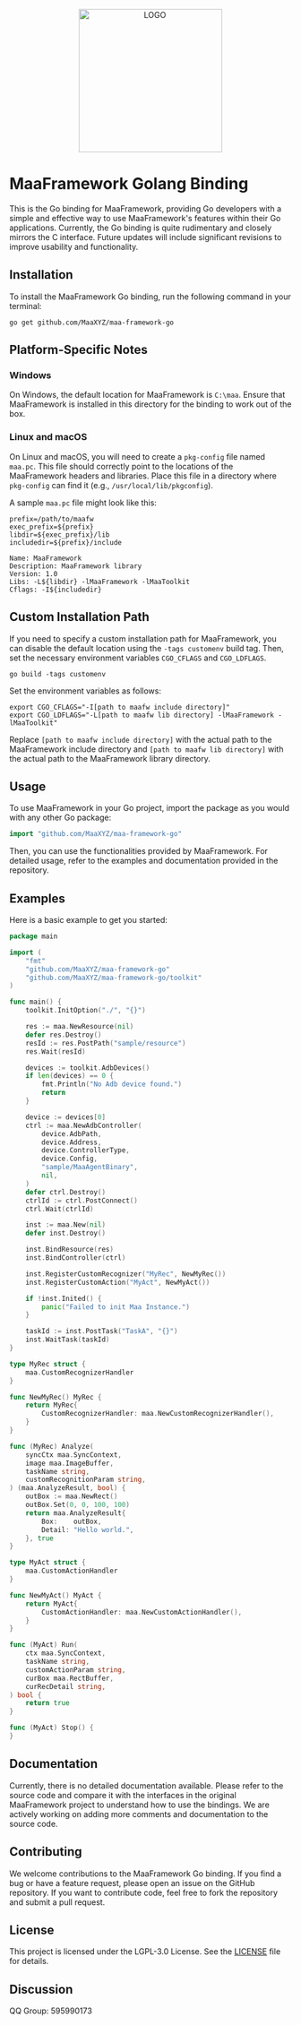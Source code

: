 <!-- markdownlint-disable MD033 MD041 -->
<p align="center">
  <img alt="LOGO" src="https://cdn.jsdelivr.net/gh/MaaAssistantArknights/design@main/logo/maa-logo_512x512.png" width="256" height="256" />
</p>

# MaaFramework Golang Binding

This is the Go binding for MaaFramework, providing Go developers with a simple and effective way to use MaaFramework's features within their Go applications. Currently, the Go binding is quite rudimentary and closely mirrors the C interface. Future updates will include significant revisions to improve usability and functionality.

## Installation

To install the MaaFramework Go binding, run the following command in your terminal:

```shell
go get github.com/MaaXYZ/maa-framework-go
```

## Platform-Specific Notes

### Windows

On Windows, the default location for MaaFramework is `C:\maa`. Ensure that MaaFramework is installed in this directory for the binding to work out of the box.

### Linux and macOS

On Linux and macOS, you will need to create a `pkg-config` file named `maa.pc`. This file should correctly point to the locations of the MaaFramework headers and libraries. Place this file in a directory where `pkg-config` can find it (e.g., `/usr/local/lib/pkgconfig`).

A sample `maa.pc` file might look like this:

```
prefix=/path/to/maafw
exec_prefix=${prefix}
libdir=${exec_prefix}/lib
includedir=${prefix}/include

Name: MaaFramework
Description: MaaFramework library
Version: 1.0
Libs: -L${libdir} -lMaaFramework -lMaaToolkit
Cflags: -I${includedir}
```

## Custom Installation Path
If you need to specify a custom installation path for MaaFramework, you can disable the default location using the `-tags customenv` build tag. Then, set the necessary environment variables `CGO_CFLAGS` and `CGO_LDFLAGS`.

```shell
go build -tags customenv
```

Set the environment variables as follows:

```shell
export CGO_CFLAGS="-I[path to maafw include directory]"
export CGO_LDFLAGS="-L[path to maafw lib directory] -lMaaFramework -lMaaToolkit"
```
Replace `[path to maafw include directory]` with the actual path to the MaaFramework include directory and `[path to maafw lib directory]` with the actual path to the MaaFramework library directory.

## Usage

To use MaaFramework in your Go project, import the package as you would with any other Go package:

```go
import "github.com/MaaXYZ/maa-framework-go"
```

Then, you can use the functionalities provided by MaaFramework. For detailed usage, refer to the examples and documentation provided in the repository.


## Examples

Here is a basic example to get you started:

```go
package main

import (
	"fmt"
	"github.com/MaaXYZ/maa-framework-go"
	"github.com/MaaXYZ/maa-framework-go/toolkit"
)

func main() {
	toolkit.InitOption("./", "{}")

	res := maa.NewResource(nil)
	defer res.Destroy()
	resId := res.PostPath("sample/resource")
	res.Wait(resId)

	devices := toolkit.AdbDevices()
	if len(devices) == 0 {
		fmt.Println("No Adb device found.")
		return
	}

	device := devices[0]
	ctrl := maa.NewAdbController(
		device.AdbPath,
		device.Address,
		device.ControllerType,
		device.Config,
		"sample/MaaAgentBinary",
		nil,
	)
	defer ctrl.Destroy()
	ctrlId := ctrl.PostConnect()
	ctrl.Wait(ctrlId)

	inst := maa.New(nil)
	defer inst.Destroy()

	inst.BindResource(res)
	inst.BindController(ctrl)

	inst.RegisterCustomRecognizer("MyRec", NewMyRec())
	inst.RegisterCustomAction("MyAct", NewMyAct())

	if !inst.Inited() {
		panic("Failed to init Maa Instance.")
	}

	taskId := inst.PostTask("TaskA", "{}")
	inst.WaitTask(taskId)
}

type MyRec struct {
	maa.CustomRecognizerHandler
}

func NewMyRec() MyRec {
	return MyRec{
		CustomRecognizerHandler: maa.NewCustomRecognizerHandler(),
	}
}

func (MyRec) Analyze(
	syncCtx maa.SyncContext,
	image maa.ImageBuffer,
	taskName string,
	customRecognitionParam string,
) (maa.AnalyzeResult, bool) {
	outBox := maa.NewRect()
	outBox.Set(0, 0, 100, 100)
	return maa.AnalyzeResult{
		Box:    outBox,
		Detail: "Hello world.",
	}, true
}

type MyAct struct {
	maa.CustomActionHandler
}

func NewMyAct() MyAct {
	return MyAct{
		CustomActionHandler: maa.NewCustomActionHandler(),
	}
}

func (MyAct) Run(
	ctx maa.SyncContext,
	taskName string,
	customActionParam string,
	curBox maa.RectBuffer,
	curRecDetail string,
) bool {
	return true
}

func (MyAct) Stop() {
}
```

## Documentation

Currently, there is no detailed documentation available. Please refer to the source code and compare it with the interfaces in the original MaaFramework project to understand how to use the bindings. We are actively working on adding more comments and documentation to the source code.

## Contributing

We welcome contributions to the MaaFramework Go binding. If you find a bug or have a feature request, please open an issue on the GitHub repository. If you want to contribute code, feel free to fork the repository and submit a pull request.

## License

This project is licensed under the LGPL-3.0 License. See the [LICENSE](https://github.com/MaaXYZ/maa-framework-go/blob/main/LICENSE.md) file for details.

## Discussion

QQ Group: 595990173